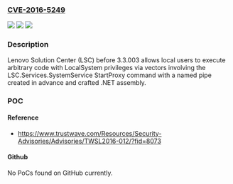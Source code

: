 ### [CVE-2016-5249](https://cve.mitre.org/cgi-bin/cvename.cgi?name=CVE-2016-5249)
![](https://img.shields.io/static/v1?label=Product&message=n%2Fa&color=blue)
![](https://img.shields.io/static/v1?label=Version&message=n%2Fa&color=blue)
![](https://img.shields.io/static/v1?label=Vulnerability&message=n%2Fa&color=brighgreen)

### Description

Lenovo Solution Center (LSC) before 3.3.003 allows local users to execute arbitrary code with LocalSystem privileges via vectors involving the LSC.Services.SystemService StartProxy command with a named pipe created in advance and crafted .NET assembly.

### POC

#### Reference
- https://www.trustwave.com/Resources/Security-Advisories/Advisories/TWSL2016-012/?fid=8073

#### Github
No PoCs found on GitHub currently.

